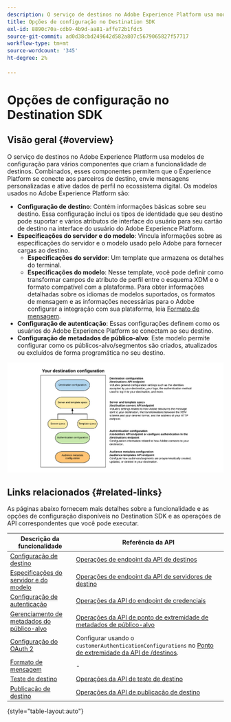 ```yaml
---
description: O serviço de destinos no Adobe Experience Platform usa modelos de configuração para vários componentes que criam a funcionalidade de destinos. Combinados, esses componentes permitem que o Experience Platform se conecte aos parceiros de destino, envie mensagens personalizadas e ative dados de perfil no ecossistema digital.
title: Opções de configuração no Destination SDK
exl-id: 8890c70a-cdb9-4b9d-aa81-affe72b1fdc5
source-git-commit: ad0d38cbd249642d582a807c5679065827f57717
workflow-type: tm+mt
source-wordcount: '345'
ht-degree: 2%

---
```


# Opções de configuração no Destination SDK

## Visão geral {#overview}

O serviço de destinos no Adobe Experience Platform usa modelos de configuração para vários componentes que criam a funcionalidade de destinos. Combinados, esses componentes permitem que o Experience Platform se conecte aos parceiros de destino, envie mensagens personalizadas e ative dados de perfil no ecossistema digital. Os modelos usados no Adobe Experience Platform são:

* **Configuração de destino**: Contém informações básicas sobre seu destino. Essa configuração inclui os tipos de identidade que seu destino pode suportar e vários atributos de interface do usuário para seu cartão de destino na interface do usuário do Adobe Experience Platform.
* **Especificações do servidor e do modelo**: Vincula informações sobre as especificações do servidor e o modelo usado pelo Adobe para fornecer cargas ao destino.
   * **Especificações do servidor**: Um template que armazena os detalhes do terminal.
   * **Especificações do modelo**: Nesse template, você pode definir como transformar campos de atributo de perfil entre o esquema XDM e o formato compatível com a plataforma. Para obter informações detalhadas sobre os idiomas de modelos suportados, os formatos de mensagem e as informações necessárias para o Adobe configurar a integração com sua plataforma, leia [Formato de mensagem](./message-format.md).
* **Configuração de autenticação**: Essas configurações definem como os usuários do Adobe Experience Platform se conectam ao seu destino.
* **Configuração de metadados de público-alvo**: Este modelo permite configurar como os públicos-alvo/segmentos são criados, atualizados ou excluídos de forma programática no seu destino.

![Modelos e configurações do Destination SDK](./assets/self-service-configuration.png)

## Links relacionados {#related-links}

As páginas abaixo fornecem mais detalhes sobre a funcionalidade e as opções de configuração disponíveis no Destination SDK e as operações de API correspondentes que você pode executar.

| Descrição da funcionalidade | Referência da API |
|--- |--- |
| [Configuração de destino](./destination-configuration.md) | [Operações de endpoint da API de destinos](./destination-configuration-api.md) |
| [Especificações do servidor e do modelo](./server-and-template-configuration.md) | [Operações de endpoint da API de servidores de destino](./destination-server-api.md) |
| [Configuração de autenticação](./authentication-configuration.md) | [Operações da API do endpoint de credenciais](./credentials-configuration-api.md) |
| [Gerenciamento de metadados do público-alvo](./audience-metadata-management.md) | [Operações da API de ponto de extremidade de metadados de público-alvo](./audience-metadata-api.md) |
| [Configuração do OAuth 2](./oauth2-authentication.md) | Configurar usando o `customerAuthenticationConfigurations` no [Ponto de extremidade da API de /destinos](./destination-configuration-api.md). |
| [Formato de mensagem](./message-format.md) | - |
| [Teste de destino](./test-destination.md) | [Operações da API de teste de destino](./destination-testing-api.md) |
| [Publicação de destino](./configure-destination-instructions.md#publish-destination) | [Operações da API de publicação de destino](./destination-publish-api.md) |

{style=&quot;table-layout:auto&quot;}
